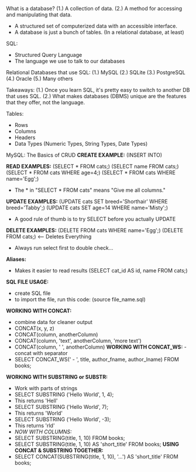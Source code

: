 What is a database?
(1.) A collection of data.
(2.) A method for accessing and manipulating that data.
- A structured set of computerized data with an accessible interface.
- A database is just a bunch of tables. (In a relational database, at least)

SQL:
- Structured Query Language
- The language we use to talk to our databases

Relational Databases that use SQL:
(1.) MySQL
(2.) SQLite
(3.) PostgreSQL
(4.) Oracle
(5.) Many others

Takeaways:
(1.) Once you learn SQL, it's pretty easy to switch to another DB that uses SQL.
(2.) What makes databases (DBMS) unique are the features that they offer, not the language.

Tables:
- Rows
- Columns
- Headers
- Data Types (Numeric Types, String Types, Date Types)


MySQL: The Basics of CRUD
**CREATE EXAMPLE:**
    (INSERT INTO)


**READ EXAMPLES:**
    (SELECT * FROM cats;)
    (SELECT name FROM cats;)
    (SELECT * FROM cats WHERE age=4;)
    (SELECT * FROM cats WHERE name='Egg';) 
- The * in "SELECT * FROM cats" means "Give me all columns."


**UPDATE EXAMPLES:**
    (UPDATE cats SET breed='Shorthair' WHERE breed='Tabby';)
    (UPDATE cats SET age=14 WHERE name='Misty';)
- A good rule of thumb is to try SELECT before you actually UPDATE


**DELETE EXAMPLES:**
    (DELETE FROM cats WHERE name='Egg';)
    (DELETE FROM cats;) <-- Deletes Everything
- Always run select first to double check...

**Aliases:** 
- Makes it easier to read results
(SELECT cat_id AS id, name FROM cats;)

**SQL FILE USAGE:**
- create SQL file
- to import the file, run this code:  (source file_name.sql)  

**WORKING WITH CONCAT:**
- combine data for cleaner output
- CONCAT(x, y, z) 
- CONCAT(column, anotherColumn)
- CONCAT(column, 'text', anotherColumn, 'more text')
- CONCAT(column, ' ', anotherColumn)
**WORKING WITH CONCAT_WS:**
-concat with separator
- SELECT 
  CONCAT_WS(' - ', title, author_fname, author_lname) 
  FROM books;

**WORKING WITH SUBSTRING or SUBSTR:**
- Work with parts of strings 
- SELECT SUBSTRING ('Hello World', 1, 4);
- This returns 'Hell'
- SELECT SUBSTRING ('Hello World', 7);
- This returns 'World'
- SELECT SUBSTRING ('Hello World', -3);
- This returns 'rld' 
- *NOW WITH COLUMNS:*
- SELECT SUBSTRING(title, 1, 10) FROM books;
- SELECT SUBSTRING(title, 1, 10) AS 'short_title' FROM books;
**USING CONCAT & SUBSTRING TOGETHER:**
- SELECT CONCAT(SUBSTRING(title, 1, 10), '...') AS 'short_title' FROM books;